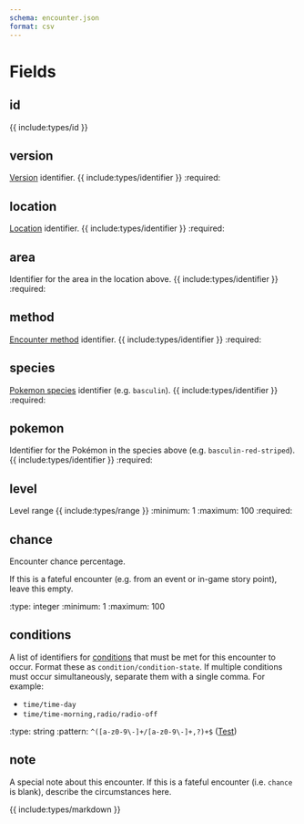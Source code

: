 ```yaml
---
schema: encounter.json
format: csv
---
```


# Fields
## id
{{ include:types/id }}

## version
[Version](version.md) identifier.
{{ include:types/identifier }}
:required:

## location
[Location](location.md) identifier.
{{ include:types/identifier }}
:required:

## area
Identifier for the area in the location above.
{{ include:types/identifier }}
:required:

## method
[Encounter method](encounter_method.md) identifier.
{{ include:types/identifier }}
:required:

## species
[Pokemon species](pokemon.md) identifier (e.g. `basculin`).
{{ include:types/identifier }}
:required:

## pokemon
Identifier for the Pokémon in the species above (e.g. `basculin-red-striped`).
{{ include:types/identifier }}
:required:

## level
Level range
{{ include:types/range }}
:minimum: 1
:maximum: 100
:required:

## chance
Encounter chance percentage.

If this is a fateful encounter (e.g. from an event or in-game story point),
leave this empty.

:type: integer
:minimum: 1
:maximum: 100

## conditions
A list of identifiers for [conditions](encounter_condition.md) that must be met
for this encounter to occur.  Format these as `condition/condition-state`.  If
multiple conditions must occur simultaneously, separate them with a single comma.
For example:
- `time/time-day`
- `time/time-morning,radio/radio-off`

:type: string
:pattern: `^([a-z0-9\-]+/[a-z0-9\-]+,?)+$` ([Test](https://regex101.com/r/iJXwNb/2))

## note
A special note about this encounter.  If this is a fateful encounter (i.e.
`chance` is blank), describe the circumstances here.

{{ include:types/markdown }}
